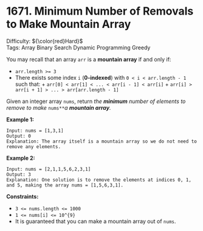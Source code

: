 # 1671. Minimum Number of Removals to Make Mountain Array
Difficulty: ${\color{red}Hard}$ \
Tags: Array Binary Search Dynamic Programming Greedy



You may recall that an array `arr` is a **mountain array** if and only if:

* `arr.length >= 3`
* There exists some index `i` (**0-indexed**) with `0 < i < arr.length - 1` such that:
        + `arr[0] < arr[1] < ... < arr[i - 1] < arr[i]`
        + `arr[i] > arr[i + 1] > ... > arr[arr.length - 1]`

Given an integer array `nums`​​​, return *the **minimum** number of elements to remove to make* `nums*​​​*`*a **mountain array**.*



**Example 1:**

```
Input: nums = [1,3,1]
Output: 0
Explanation: The array itself is a mountain array so we do not need to remove any elements.
```
**Example 2:**

```
Input: nums = [2,1,1,5,6,2,3,1]
Output: 3
Explanation: One solution is to remove the elements at indices 0, 1, and 5, making the array nums = [1,5,6,3,1].
```


**Constraints:**

* `3 <= nums.length <= 1000`
* `1 <= nums[i] <= 10^{9}`
* It is guaranteed that you can make a mountain array out of `nums`.
